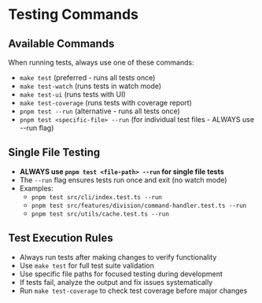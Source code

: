 # Testing Commands

## Available Commands

When running tests, always use one of these commands:

- `make test` (preferred - runs all tests once)
- `make test-watch` (runs tests in watch mode)
- `make test-ui` (runs tests with UI)
- `make test-coverage` (runs tests with coverage report)
- `pnpm test --run` (alternative - runs all tests once)
- `pnpm test <specific-file> --run` (for individual test files - ALWAYS use --run flag)

## Single File Testing

- **ALWAYS use `pnpm test <file-path> --run` for single file tests**
- The `--run` flag ensures tests run once and exit (no watch mode)
- Examples:
  - `pnpm test src/cli/index.test.ts --run`
  - `pnpm test src/features/division/command-handler.test.ts --run`
  - `pnpm test src/utils/cache.test.ts --run`

## Test Execution Rules

- Always run tests after making changes to verify functionality
- Use `make test` for full test suite validation
- Use specific file paths for focused testing during development
- If tests fail, analyze the output and fix issues systematically
- Run `make test-coverage` to check test coverage before major changes

